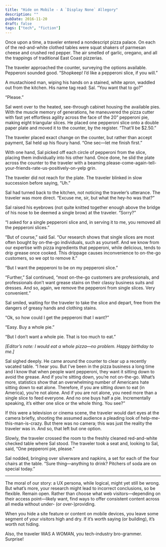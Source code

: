```yaml
---
title: "Hide on Mobile - A `Display None` Allegory"
description: ""
pubDate: 2016-11-20
draft: false
tags: ["tech", "fiction"]
---
```


Once upon a time, a traveler entered a nondescript pizza palace. On each of the red-and-white clothed tables were squat shakers of parmesan cheese and crushed red pepper. The air smelled of garlic, oregano, and all the trappings of traditional East Coast pizzerias.

The traveler approached the counter, surveying the options available. Pepperoni sounded good. “Shopkeep! I’d like a pepperoni slice, if you will.”

A mustachioed man, wiping his hands on a stained, white apron, waddled out from the kitchen. His name tag read: Sal. “You want that to go?”

“Please.”

Sal went over to the heated, see-through cabinet housing the available pies. With the muscle memory of generations, he maneuvered the pizza cutter with fast yet effortless agility across the face of the 20” pepperoni pie, making eight triangular slices. He placed one pepperoni slice onto a double paper plate and moved it to the counter, by the register. “That’ll be $2.50.”

The traveler placed exact change on the counter, but rather than accept payment, Sal held up his floury hand. “One sec&mdash;let me finish first.”

With one hand, Sal picked off each circle of pepperoni from the slice, placing them individually into his other hand. Once done, he slid the plate across the counter to the traveler with a beaming please-come-again-tell-your-friends-rate-us-positively-on-yelp grin.

The traveler did not reach for the plate. The traveler blinked in slow succession before saying, “Uh.”

Sal had turned back to the kitchen, not noticing the traveler’s utterance. The traveler was more direct. “Excuse me, sir, but what the hey-ho was that?”

Sal raised his eyebrows (not quite knitted together enough above the bridge of his nose to be deemed a single brow) at the traveler. “Sorry?”

“I asked for a single pepperoni slice and, in serving it to me, you removed all the pepperoni slices.”

“But of course,” said Sal. “Our research shows that single slices are most often bought by on-the-go individuals, such as yourself. And we know from our expertise with pizza ingredients that pepperoni, while delicious, tends to drip grease once cooked. This drippage causes inconvenience to on-the-go customers, so we opt to remove it.”

“But I want the pepperoni to be on my pepperoni slice.”

“Further,” Sal continued, “most on-the-go customers are professionals, and professionals don’t want grease stains on their classy business suits and dresses. And so, again, we remove the pepperoni from single slices. Very convenient.”

Sal smiled, waiting for the traveler to take the slice and depart, free from the dangers of greasy hands and clothing stains.

“Ok, so how could I get the pepperoni that I want?”

“Easy. Buy a whole pie.”

“But I don’t want a whole pie. That is too much to eat.”

_[Editor’s note: I would eat a whole pizza&mdash;no problem. Happy birthday to me.]_

Sal sighed deeply. He came around the counter to clear up a recently vacated table. “I hear you. But I’ve been in the pizza business a long time and I know that when people want pepperoni, they want it sitting down to avoid the grease. And if you’re sitting down, you’re not on-the-go. What’s more, statistics show that an overwhelming number of Americans hate sitting down to eat alone. Therefore, if you are sitting down to eat (in America), you’re not alone. And if you are not alone, you need more than a single slice to feed everyone. And no one buys half a pie. Incrementally speaking, it’s either one slice or the whole thing. You see?”

If this were a television or cinema scene, the traveler would dart eyes at the camera briefly, shooting the assumed audience a pleading look of help-me-this-man-is-crazy. But there was no camera; this was just the reality the traveler was in. And so, that left but one option.

Slowly, the traveler crossed the room to the freshly cleaned red-and-white checked table where Sal stood. The traveler took a seat and, looking to Sal, said, “One pepperoni pie, please.”

Sal nodded, bringing over silverware and napkins, a set for each of the four chairs at the table. “Sure thing&mdash;anything to drink? Pitchers of soda are on special today.”

----

The moral of our story: a UX persona, while logical, might yet still be wrong. But what’s more, your research might lead to incorrect conclusions, so be flexible. Remain open. Rather than choose what web visitors&mdash;depending on their access point&mdash;likely want, find ways to offer consistent content across all media without under- (or over-)providing.

When you hide a site feature or content on mobile devices, you leave some segment of your visitors high and dry. If it’s worth saying (or building), it’s worth not hiding.

Also, the traveler WAS A WOMAN, you tech-industry bro-grammer. Surprise!
